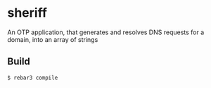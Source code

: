 sheriff
=====

An OTP application, that generates and resolves DNS requests for a domain, into an array of strings

Build
-----

    $ rebar3 compile
